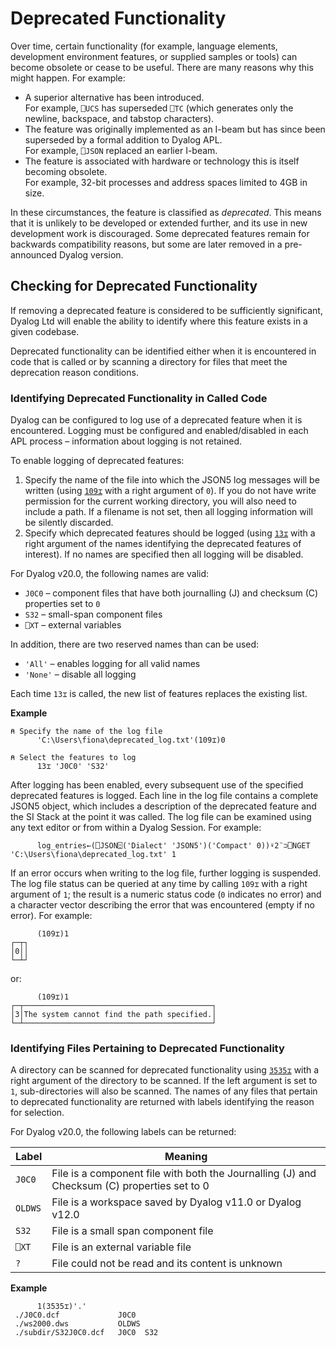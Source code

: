 # Deprecated Functionality

Over time, certain functionality (for example, language elements, development environment features, or supplied samples or tools) can become obsolete or cease to be useful. There are many reasons why this might happen. For example:

* A superior alternative has been introduced.<br />For example, `⎕UCS` has superseded `⎕TC` (which generates only the newline, backspace, and tabstop characters).
* The feature was originally implemented as an I-beam but has since been superseded by a formal addition to Dyalog APL.<br />For example, `⎕JSON` replaced an earlier I-beam.
* The feature is associated with hardware or technology this is itself becoming obsolete.<br />For example, 32-bit processes and address spaces limited to 4GB in size.

In these circumstances, the feature is classified as _deprecated_. This means that it is unlikely to be developed or extended further, and its use in new development work is discouraged. Some deprecated features remain for backwards compatibility reasons, but some are later removed in a pre-announced Dyalog version.

## Checking for Deprecated Functionality

If removing a deprecated feature is considered to be sufficiently significant, Dyalog Ltd will enable the ability to identify where this feature exists in a given codebase.

Deprecated functionality can be identified either when it is encountered in code that is called or by scanning a directory for files that meet the deprecation reason conditions.

### Identifying Deprecated Functionality in Called Code

Dyalog can be configured to log use of a deprecated feature when it is encountered. Logging must be configured and enabled/disabled in each APL process – information about logging is not retained.  

To enable logging of deprecated features:

1. Specify the name of the file into which the JSON5 log messages will be written (using [`109⌶`](../../../language-reference-guide/the-i-beam-operator/log-file-for-deprecations) with a right argument of `0`). If you do not have write permission for the current working directory, you will also need to include a path. If a filename is not set, then all logging information will be silently discarded.
2. Specify which deprecated features should be logged (using [`13⌶`](../../../language-reference-guide/the-i-beam-operator/deprecated-features) with a right argument of the names identifying the deprecated features of interest). If no names are specified then all logging will be disabled.

For Dyalog v20.0, the following names are valid:

* `J0C0` – component files that have both journalling (J) and checksum (C) properties set to `0`
* `S32` – small-span component files
* `⎕XT` – external variables

In addition, there are two reserved names than can be used:  

* `'All'` – enables logging for all valid names
* `'None'` – disable all logging

Each time `13⌶` is called, the new list of features replaces the existing list. 

**Example** 

```apl
⍝ Specify the name of the log file
      'C:\Users\fiona\deprecated_log.txt'(109⌶)0
	  
⍝ Select the features to log
      13⌶ 'J0C0' 'S32'  
```

After logging has been enabled, every subsequent use of the specified deprecated features is logged. Each line in the log file contains a complete JSON5 object, which includes a description of the deprecated feature and the SI Stack at the point it was called. The log file can be examined using any text editor or from within a Dyalog Session. For example:

```apl
      log_entries←(⎕JSON⍠('Dialect' 'JSON5')('Compact' 0))⍣2¨⊃⎕NGET 'C:\Users\fiona\deprecated_log.txt' 1
```

If an error occurs when writing to the log file, further logging is suspended. The log file status can be queried at any time by calling `109⌶` with a right argument of `1`; the result is a numeric status code (`0` indicates no error) and a character vector describing the error that was encountered (empty if no error). For example:

```apl
      (109⌶)1
┌─┬┐
│0││
└─┴┘
```
or:
```apl
      (109⌶)1
┌─┬──────────────────────────────────────────┐
│3│The system cannot find the path specified.│
└─┴──────────────────────────────────────────┘
```

### Identifying Files Pertaining to Deprecated Functionality

A directory can be scanned for deprecated functionality using [`3535⌶`](../../../language-reference-guide/the-i-beam-operator/scan-for-deprecated-files) with a right argument of the directory to be scanned. If the left argument is set to `1`, sub-directories will also be scanned. The names of any files that pertain to deprecated functionality are returned with labels identifying the reason for selection.

For Dyalog v20.0, the following labels can be returned: 

| Label | Meaning |
|-------|---------|
| `J0C0`  | File is a component file with both the Journalling (J) and Checksum (C) properties set to 0
| `OLDWS` | File is a workspace saved by Dyalog v11.0 or Dyalog v12.0
| `S32`   | File is a small span component file
| `⎕XT`   | File is an external variable file
| `?`     | File could not be read and its content is unknown

**Example**

```apl
      1(3535⌶)'.'
 ./J0C0.dcf             J0C0
 ./ws2000.dws           OLDWS
 ./subdir/S32J0C0.dcf   J0C0  S32
```